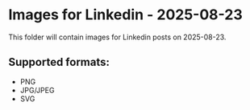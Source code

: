 # Images for Linkedin - 2025-08-23

This folder will contain images for Linkedin posts on 2025-08-23.

## Supported formats:
- PNG
- JPG/JPEG
- SVG
